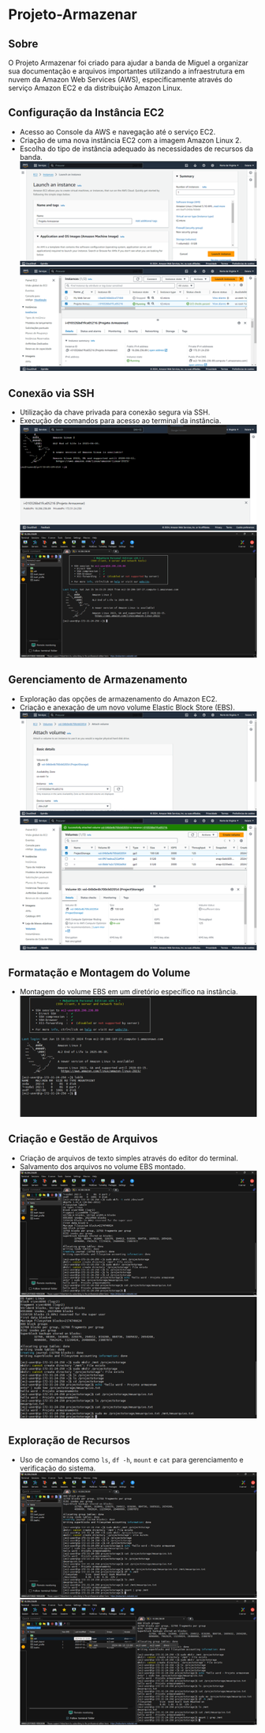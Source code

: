 # Projeto-Armazenar

## Sobre
O Projeto Armazenar foi criado para ajudar a banda de Miguel a organizar sua documentação e arquivos importantes utilizando a infraestrutura em nuvem da Amazon Web Services (AWS), especificamente através do serviço Amazon EC2 e da distribuição Amazon Linux.

## Configuração da Instância EC2
- Acesso ao Console da AWS e navegação até o serviço EC2.
- Criação de uma nova instância EC2 com a imagem Amazon Linux 2.
- Escolha do tipo de instância adequado às necessidades de recursos da banda.
![Console](/prints/Captura%20de%20tela%202024-06-15%20125950.png)
![Console](/prints/Captura%20de%20tela%202024-06-15%20130513.png)

## Conexão via SSH
- Utilização da chave privada para conexão segura via SSH.
- Execução de comandos para acesso ao terminal da instância.
![Console](/prints/Captura%20de%20tela%202024-06-15%20131625.png)
![Console](/prints/Captura%20de%20tela%202024-06-15%20131746.png)

## Gerenciamento de Armazenamento
- Exploração das opções de armazenamento do Amazon EC2.
- Criação e anexação de um novo volume Elastic Block Store (EBS).
![Console](/prints/Captura%20de%20tela%202024-06-15%20133450.png)
![Console](/prints/Captura%20de%20tela%202024-06-15%20133526.png)

## Formatação e Montagem do Volume
- Montagem do volume EBS em um diretório específico na instância.
![Console](/prints/Captura%20de%20tela%202024-06-15%20133628.png)


## Criação e Gestão de Arquivos
- Criação de arquivos de texto simples através do editor do terminal.
- Salvamento dos arquivos no volume EBS montado.
![Console](/prints/Captura%20de%20tela%202024-06-15%20134651.png)
![Console](/prints/Captura%20de%20tela%202024-06-15%20135213.png)

## Exploração de Recursos
- Uso de comandos como `ls`, `df -h`, `mount` e `cat` para gerenciamento e verificação do sistema.
![Console](/prints/Captura%20de%20tela%202024-06-15%20135330.png)
![Console](/prints/Captura%20de%20tela%202024-06-15%20135534.png)
